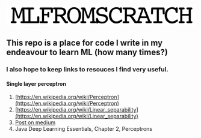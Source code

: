 ![logo](/files/logo.png)

## This repo is a place for code I write in my endeavour to learn ML (how many times?)

### I also hope to keep links to resouces I find very useful.

#### Single layer perceptron
1. [https://en.wikipedia.org/wiki/Perceptron](https://en.wikipedia.org/wiki/Perceptron)
2. [https://en.wikipedia.org/wiki/Linear_separability](https://en.wikipedia.org/wiki/Linear_separability)
3. [Post on medium](https://towardsdatascience.com/perceptron-learning-algorithm-d5db0deab975)
4. Java Deep Learning Essentials, Chapter 2, Perceptrons
